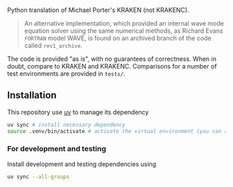 Python translation of Michael Porter's KRAKEN (not KRAKENC).

> An alternative implementation, which provided an internal wave mode equation solver using the same numerical methods, as Richard Evans `FORTRAN` model WAVE, is found on an archived branch of the code called `rev1_archive`.

The code is provided "as is", with no guarantees of correctness. When in doubt, compare to KRAKEN and KRAKENC.
Comparisons for a number of test environments are provided in `tests/`.

## Installation
This repository use [uv](https://docs.astral.sh/uv/guides/package/#updating-your-version) to manage its dependency

```sh
uv sync # install necessary dependency
source .venv/bin/activate # activate the virtual environment (you can also use `uv run $SHELL`)
```

### For development and testing

Install development and testing dependencies using
```sh
uv sync --all-groups
```


